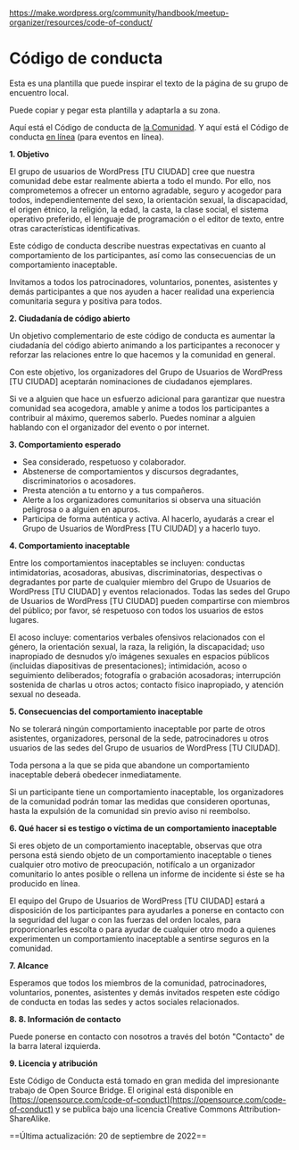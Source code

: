 https://make.wordpress.org/community/handbook/meetup-organizer/resources/code-of-conduct/

# Código de conducta

Esta es una plantilla que puede inspirar el texto de la página de su grupo de encuentro local.

Puede copiar y pegar esta plantilla y adaptarla a su zona.

Aquí está el Código de conducta de [la Comunidad](https://make.wordpress.org/handbook/community-code-of-conduct/). Y aquí está el Código de conducta [en línea](https://make.wordpress.org/community/handbook/virtual-events/online-code-of-conduct/) (para eventos en línea).

**1. Objetivo**

El grupo de usuarios de WordPress [TU CIUDAD] cree que nuestra comunidad debe estar realmente abierta a todo el mundo. Por ello, nos comprometemos a ofrecer un entorno agradable, seguro y acogedor para todos, independientemente del sexo, la orientación sexual, la discapacidad, el origen étnico, la religión, la edad, la casta, la clase social, el sistema operativo preferido, el lenguaje de programación o el editor de texto, entre otras características identificativas.

Este código de conducta describe nuestras expectativas en cuanto al comportamiento de los participantes, así como las consecuencias de un comportamiento inaceptable.

Invitamos a todos los patrocinadores, voluntarios, ponentes, asistentes y demás participantes a que nos ayuden a hacer realidad una experiencia comunitaria segura y positiva para todos.

**2. Ciudadanía de código abierto**

Un objetivo complementario de este código de conducta es aumentar la ciudadanía del código abierto animando a los participantes a reconocer y reforzar las relaciones entre lo que hacemos y la comunidad en general.

Con este objetivo, los organizadores del Grupo de Usuarios de WordPress [TU CIUDAD] aceptarán nominaciones de ciudadanos ejemplares.

Si ve a alguien que hace un esfuerzo adicional para garantizar que nuestra comunidad sea acogedora, amable y anime a todos los participantes a contribuir al máximo, queremos saberlo. Puedes nominar a alguien hablando con el organizador del evento o por internet.

**3. Comportamiento esperado**

- Sea considerado, respetuoso y colaborador.
- Abstenerse de comportamientos y discursos degradantes, discriminatorios o acosadores.
- Presta atención a tu entorno y a tus compañeros.
- Alerte a los organizadores comunitarios si observa una situación peligrosa o a alguien en apuros.
- Participa de forma auténtica y activa. Al hacerlo, ayudarás a crear el Grupo de Usuarios de WordPress [TU CIUDAD] y a hacerlo tuyo.

**4. Comportamiento inaceptable**

Entre los comportamientos inaceptables se incluyen: conductas intimidatorias, acosadoras, abusivas, discriminatorias, despectivas o degradantes por parte de cualquier miembro del Grupo de Usuarios de WordPress [TU CIUDAD] y eventos relacionados. Todas las sedes del Grupo de Usuarios de WordPress [TU CIUDAD] pueden compartirse con miembros del público; por favor, sé respetuoso con todos los usuarios de estos lugares.

El acoso incluye: comentarios verbales ofensivos relacionados con el género, la orientación sexual, la raza, la religión, la discapacidad; uso inapropiado de desnudos y/o imágenes sexuales en espacios públicos (incluidas diapositivas de presentaciones); intimidación, acoso o seguimiento deliberados; fotografía o grabación acosadoras; interrupción sostenida de charlas u otros actos; contacto físico inapropiado, y atención sexual no deseada.

**5. Consecuencias del comportamiento inaceptable**

No se tolerará ningún comportamiento inaceptable por parte de otros asistentes, organizadores, personal de la sede, patrocinadores u otros usuarios de las sedes del Grupo de usuarios de WordPress [TU CIUDAD].

Toda persona a la que se pida que abandone un comportamiento inaceptable deberá obedecer inmediatamente.

Si un participante tiene un comportamiento inaceptable, los organizadores de la comunidad podrán tomar las medidas que consideren oportunas, hasta la expulsión de la comunidad sin previo aviso ni reembolso.

**6. Qué hacer si es testigo o víctima de un comportamiento inaceptable**

Si eres objeto de un comportamiento inaceptable, observas que otra persona está siendo objeto de un comportamiento inaceptable o tienes cualquier otro motivo de preocupación, notifícalo a un organizador comunitario lo antes posible o rellena un informe de incidente si éste se ha producido en línea.

El equipo del Grupo de Usuarios de WordPress [TU CIUDAD] estará a disposición de los participantes para ayudarles a ponerse en contacto con la seguridad del lugar o con las fuerzas del orden locales, para proporcionarles escolta o para ayudar de cualquier otro modo a quienes experimenten un comportamiento inaceptable a sentirse seguros en la comunidad.

**7. Alcance**

Esperamos que todos los miembros de la comunidad, patrocinadores, voluntarios, ponentes, asistentes y demás invitados respeten este código de conducta en todas las sedes y actos sociales relacionados.

**8. 8. Información de contacto**

Puede ponerse en contacto con nosotros a través del botón "Contacto" de la barra lateral izquierda.

**9. Licencia y atribución**

Este Código de Conducta está tomado en gran medida del impresionante trabajo de Open Source Bridge. El original está disponible en [https://opensource.com/code-of-conduct](https://opensource.com/code-of-conduct) y se publica bajo una licencia Creative Commons Attribution-ShareAlike.

==Última actualización: 20 de septiembre de 2022==